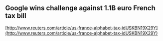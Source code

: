 ## Google wins challenge against 1.1B euro French tax bill
  
  [http://www.reuters.com/article/us-france-alphabet-tax-idUSKBN19X29Y](http://www.reuters.com/article/us-france-alphabet-tax-idUSKBN19X29Y)
